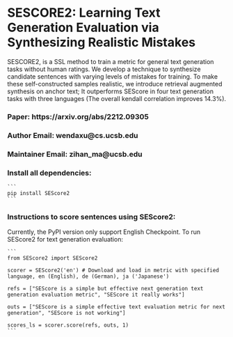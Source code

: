 <h1>SESCORE2: Learning Text Generation Evaluation via Synthesizing Realistic Mistakes</h1>

SESCORE2, is a SSL method to train a metric for general text generation tasks without human ratings. We develop a technique to synthesize candidate sentences with varying levels of mistakes for training. To make these self-constructed samples realistic, we introduce retrieval augmented synthesis on anchor text; It outperforms SEScore in four text generation tasks with three languages (The overall kendall correlation improves 14.3%).

<h3>Paper: https://arxiv.org/abs/2212.09305</h3>

<h3>Author Email: wendaxu@cs.ucsb.edu</h3>

<h3>Maintainer Email: zihan_ma@ucsb.edu</h3>

<h3>Install all dependencies:</h3>

````
```
pip install SEScore2
```
````

<h3>Instructions to score sentences using SEScore2:</h3>

Currently, the PyPI version only support English Checkpoint. To run SEScore2 for text generation evaluation:

````
```
from SEScore2 import SEScore2

scorer = SEScore2('en') # Download and load in metric with specified language, en (English), de (German), ja ('Japanese')

refs = ["SEScore is a simple but effective next generation text generation evaluation metric", "SEScore it really works"]

outs = ["SEScore is a simple effective text evaluation metric for next generation", "SEScore is not working"]

scores_ls = scorer.score(refs, outs, 1)
```
````
